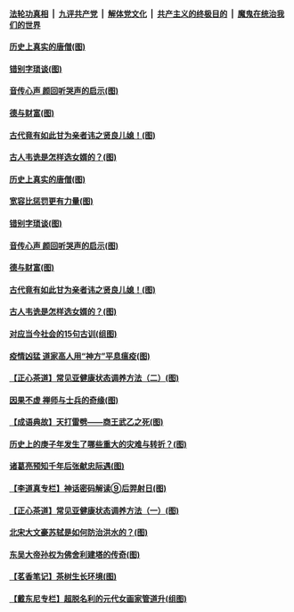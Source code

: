 ####  [法轮功真相](../../../../basic/blob/master/README.md?t=07021031) &nbsp;|&nbsp; [九评共产党](../../../../9ping.md/blob/master/README.md?t=07021031) &nbsp;|&nbsp; [解体党文化](../../../../jtdwh.md/blob/master/README.md?t=07021031)  &nbsp;|&nbsp; [共产主义的终极目的](../../../../gczydzjmd.md/blob/master/README.md?t=07021031) &nbsp;|&nbsp; [魔鬼在统治我们的世界](../../../../mgztzwmdsj.md/blob/master/README.md?t=07021031) 

#### [历史上真实的唐僧(图)](../pages/p7/938101.md?t=07021031) 

#### [错别字琐谈(图)](../pages/p7/938316.md?t=07021031) 

#### [音传心声 颜回听哭声的启示(图)](../pages/p7/938099.md?t=07021031) 

#### [德与财富(图)](../pages/p7/938218.md?t=07021031) 

#### [古代竟有如此甘为亲者讳之贤良儿媳！(图)](../pages/p7/938117.md?t=07021031) 

#### [古人韦诜是怎样选女婿的？(图)](../pages/p7/938100.md?t=07021031) 

#### [历史上真实的唐僧(图)](../pages/p7/938101.md?t=07021031) 

#### [宽容比惩罚更有力量(图)](../pages/p7/938280.md?t=07021031) 

#### [错别字琐谈(图)](../pages/p7/938316.md?t=07021031) 

#### [音传心声 颜回听哭声的启示(图)](../pages/p7/938099.md?t=07021031) 

#### [德与财富(图)](../pages/p7/938218.md?t=07021031) 

#### [古代竟有如此甘为亲者讳之贤良儿媳！(图)](../pages/p7/938117.md?t=07021031) 

#### [古人韦诜是怎样选女婿的？(图)](../pages/p7/938100.md?t=07021031) 

#### [对应当今社会的15句古训(组图)](../pages/p7/938097.md?t=07021031) 

#### [疫情凶猛 道家高人用“神方”平息瘟疫(图)](../pages/p7/938004.md?t=07021031) 

#### [【正心茶道】常见亚健康状态调养方法（二）(图)](../pages/p7/937559.md?t=07021031) 

#### [因果不虚 禅师与士兵的奇缘(图)](../pages/p7/938092.md?t=07021031) 

#### [【成语典故】天打雷劈——商王武乙之死(图)](../pages/p7/937782.md?t=07021031) 

#### [历史上的庚子年发生了哪些重大的灾难与转折？(图)](../pages/p7/937991.md?t=07021031) 

#### [诸葛亮预知千年后张献忠际遇(图)](../pages/p7/937564.md?t=07021031) 

#### [【李道真专栏】神话密码解读⑨后羿射日(图)](../pages/p7/937560.md?t=07021031) 

#### [【正心茶道】常见亚健康状态调养方法（一）(图)](../pages/p7/937556.md?t=07021031) 

#### [北宋大文豪苏轼是如何防治洪水的？(图)](../pages/p7/937874.md?t=07021031) 

#### [东吴大帝孙权为佛舍利建塔的传奇(图)](../pages/p7/937764.md?t=07021031) 

#### [【茗香笔记】茶树生长环境(图)](../pages/p7/937562.md?t=07021031) 

#### [【戴东尼专栏】超脱名利的元代女画家管道升(组图)](../pages/p7/935043.md?t=07021031) 

